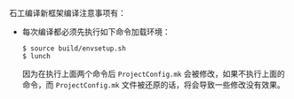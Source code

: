 石工编译新框架编译注意事项有：

+ 每次编译都必须先执行如下命令加载环境：

  ```shell
  $ source build/envsetup.sh
  $ lunch
  ```

  因为在执行上面两个命令后 `ProjectConfig.mk` 会被修改，如果不执行上面的命令，而 `ProjectConfig.mk` 文件被还原的话，将会导致一些修改没有效果。

